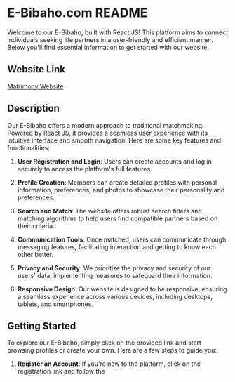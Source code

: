 # E-Bibaho.com README

Welcome to our E-Bibaho, built with React JS! This platform aims to connect individuals seeking life partners in a user-friendly and efficient manner. Below you'll find essential information to get started with our website.

## Website Link

[Matrimony Website](https://e-bibaho-suyel.netlify.app/)

## Description

Our E-Bibaho offers a modern approach to traditional matchmaking. Powered by React JS, it provides a seamless user experience with its intuitive interface and smooth navigation. Here are some key features and functionalities:

1. **User Registration and Login**: Users can create accounts and log in securely to access the platform's full features.
2. **Profile Creation**: Members can create detailed profiles with personal information, preferences, and photos to showcase their personality and preferences.

3. **Search and Match**: The website offers robust search filters and matching algorithms to help users find compatible partners based on their criteria.

4. **Communication Tools**: Once matched, users can communicate through messaging features, facilitating interaction and getting to know each other better.

5. **Privacy and Security**: We prioritize the privacy and security of our users' data, implementing measures to safeguard their information.

6. **Responsive Design**: Our website is designed to be responsive, ensuring a seamless experience across various devices, including desktops, tablets, and smartphones.

## Getting Started

To explore our E-Bibaho, simply click on the provided link and start browsing profiles or create your own. Here are a few steps to guide you:

1. **Register an Account**: If you're new to the platform, click on the registration link and follow the
